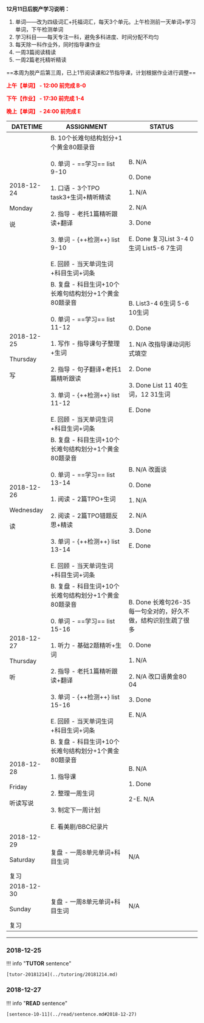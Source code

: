 **12月11日后脱产学习说明：**

1. 单词——改为四级词汇+托福词汇，每天3个单元。上午检测前一天单词+学习单词，下午检测单词
2. 学习科目——每天专注一科，避免多科进度、时间分配不均匀
3. 每天除一科作业外，同时指导课作业
4. 一周3篇阅读精读
5. 一周2篇老托精听精读

==本周为脱产后第三周，已上1节阅读课和2节指导课，计划根据作业进行调整==

**<font color='red'>上午【单词】 - 12:00 前完成 B-0</font>**

**<font color='red'>下午【作业】 - 17:30 前完成 1-4</font>**

**<font color='red'>晚上【单词】 - 24:00 前完成 E</font>**

DATETIME |  ASSIGNMENT | STATUS
------------ | ------------- | -------------
2018-12-24 <br><br> Monday <br><br>说 | B. 10个长难句结构划分+1个黄金80题录音<br><br>0. 单词 - ==学习== list 9-10<br><br>1. 口语 - 3个TPO task3+生词+精听精读<br><br>2. 指导 - 老托1篇精听跟读+翻译<br><br>3. 单词 - {++检测++} list 9-10<br><br>E. 回顾 - 当天单词生词+科目生词+词条 | B. N/A<br><br>0. Done<br><br>1. N/A<br><br>2. N/A<br><br>3. Done<br><br>E. Done 复习List  3-4 0生词 List5-6 7生词
2018-12-25 <br><br> Thursday <br><br>写 | B. 复盘 - 科目生词+10个长难句结构划分+1个黄金80题录音<br><br>0. 单词 - ==学习== list 11-12<br><br>1. 写作 - 指导课句子整理+生词<br><br> 2. 指导 - 句子翻译+老托1篇精听跟读 <br><br>3. 单词 - {++检测++} list 11-12<br><br>E. 回顾 - 当天单词生词+科目生词+词条  | B. List3-4 6生词 5-6 10生词 <br><br>0. Done<br><br>1. N/A 改指导课动词形式填空<br><br>2. Done<br><br>3. Done List 11 40生词，12 31生词<br><br>E. Done
2018-12-26 <br><br> Wednesday <br><br>读 | B. 复盘 - 科目生词+10个长难句结构划分+1个黄金80题录音<br><br>0. 单词 - ==学习== list 13-14<br><br>1. 阅读 - 2篇TPO+生词<br><br>2. 阅读 - 2篇TPO错题反思+精读<br><br>3. 单词 - {++检测++} list 13-14<br><br>E. 回顾 - 当天单词生词+科目生词+词条 | B. N/A 改面谈<br><br>0. Done<br><br>1. N/A<br><br>2. N/A<br><br>3. Done<br><br>E. Done
2018-12-27 <br><br> Thursday <br><br>听 | B. 复盘 - 科目生词+10个长难句结构划分+1个黄金80题录音<br><br>0. 单词 - ==学习== list 15-16<br><br>1. 听力 - 基础2题精听+生词<br><br>2. 指导 - 老托1篇精听跟读+翻译 <br><br>3. 单词 - {++检测++} list 15-16<br><br>E. 回顾 - 当天单词生词+科目生词+词条 | B. Done 长难句26-35 每一句全对的，好久不做，结构识别生疏了很多<br><br>0. Done<br><br>1. N/A<br><br>2. N/A 改口语黄金80 04<br><br>3. Done<br><br>E. N/A
2018-12-28 <br><br> Friday  <br><br>听读写说  | B. 复盘 - 科目生词+10个长难句结构划分+1个黄金80题录音<br><br>1. 指导课<br><br> 2. 整理一周生词<br><br>3. 制定下一周计划<br><br>E. 看美剧/BBC纪录片 | B. N/A<br><br>1. Done<br><br>2-E. N/A
2018-12-29 <br><br> Saturday <br><br>复习 | 复盘 - 一周8单元单词+科目生词 | N/A
2018-12-30 <br><br> Sunday <br><br>复习 | 复盘 - 一周8单元单词+科目生词 | N/A


----

### 2018-12-25
        
!!! info "**TUTOR** sentence"
    
    [tutor-20181214](../tutoring/20181214.md)

### 2018-12-27
        
!!! info "**READ** sentence"
    
    [sentence-10-11](../read/sentence.md#2018-12-27)